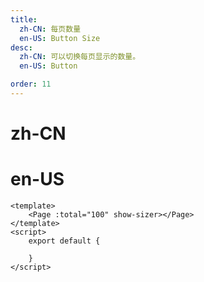 ```yaml
---
title:
  zh-CN: 每页数量
  en-US: Button Size
desc:
  zh-CN: 可以切换每页显示的数量。
  en-US: Button

order: 11
---
```


# zh-CN


# en-US



```vue
<template>
    <Page :total="100" show-sizer></Page>
</template>
<script>
    export default {

    }
</script>

```

